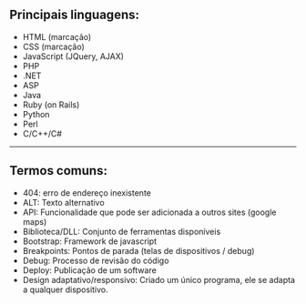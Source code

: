 ## Principais linguagens:

- HTML (marcação)
- CSS (marcação)
- JavaScript (JQuery, AJAX)
- PHP
- .NET
- ASP
- Java
- Ruby (on Rails)
- Python
- Perl
- C/C++/C#
----------------------------------------------------------------

## Termos comuns:

- 404: erro de endereço inexistente
- ALT: Texto alternativo
- API: Funcionalidade que pode ser adicionada a outros sites (google maps) 
- Biblioteca/DLL: Conjunto de ferramentas disponíveis
- Bootstrap: Framework de javascript
- Breakpoints: Pontos de parada (telas de dispositivos / debug)
- Debug: Processo de revisão do código
- Deploy: Publicação de um software
- Design adaptativo/responsivo: Criado um único programa, ele se 
adapta a qualquer dispositivo.
